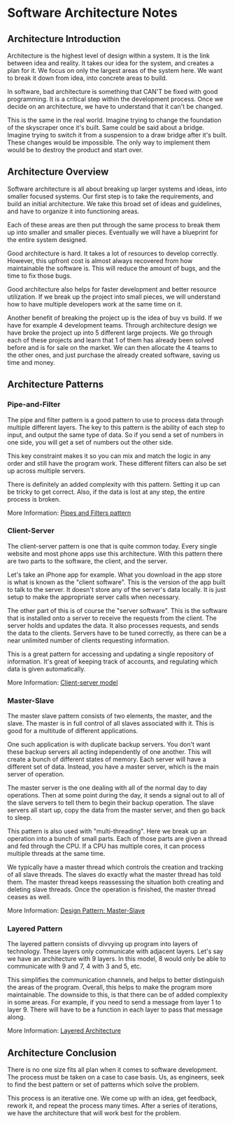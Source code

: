 # Software Architecture Notes

## Architecture Introduction

Architecture is the highest level of design within a system. It is the link between idea and reality. It takes our idea for the system, and creates a plan for it. We focus on only the largest areas of the system here. We want to break it down from idea, into concrete areas to build.

In software, bad architecture is something that CAN'T be fixed with good programming. It is a critical step within the development process. Once we decide on an architecture, we have to understand that it can't be changed.

This is the same in the real world. Imagine trying to change the foundation of the skyscraper once it's built. Same could be said about a bridge. Imagine trying to switch it from a suspension to a draw bridge after it's built. These changes would be impossible. The only way to implement them would be to destroy the product and start over.

## Architecture Overview

Software architecture is all about breaking up larger systems and ideas, into smaller focused systems. Our first step is to take the requirements, and build an initial architecture. We take this broad set of ideas and guidelines, and have to organize it into functioning areas.

Each of these areas are then put through the same process to break them up into smaller and smaller pieces. Eventually we will have a blueprint for the entire system designed.

Good architecture is hard. It takes a lot of resources to develop correctly. However, this upfront cost is almost always recovered from how maintainable the software is. This will reduce the amount of bugs, and the time to fix those bugs.

Good architecture also helps for faster development and better resource utilization. If we break up the project into small pieces, we will understand how to have multiple developers work at the same time on it.

Another benefit of breaking the project up is the idea of buy vs build. If we have for example 4 development teams. Through architecture design we have broke the project up into 5 different large projects. We go through each of these projects and learn that 1 of them has already been solved before and is for sale on the market. We can then allocate the 4 teams to the other ones, and just purchase the already created software, saving us time and money.

## Architecture Patterns

### Pipe-and-Filter

The pipe and filter pattern is a good pattern to use to process data through multiple different layers. The key to this pattern is the ability of each step to input, and output the same type of data. So if you send a set of numbers in one side, you will get a set of numbers out the other side.

This key constraint makes it so you can mix and match the logic in any order and still have the program work. These different filters can also be set up across multiple servers.

There is definitely an added complexity with this pattern. Setting it up can be tricky to get correct. Also, if the data is lost at any step, the entire process is broken.

More Information: [Pipes and Filters pattern](https://docs.microsoft.com/en-us/azure/architecture/patterns/pipes-and-filters)

### Client-Server

The client-server pattern is one that is quite common today. Every single website and most phone apps use this architecture. With this pattern there are two parts to the software, the client, and the server.

Let's take an iPhone app for example. What you download in the app store is what is known as the "client software". This is the version of the app built to talk to the server. It doesn't store any of the server's data locally. It is just setup to make the appropriate server calls when necessary.

The other part of this is of course the "server software". This is the software that is installed onto a server to receive the requests from the client. The server holds and updates the data. It also processes requests, and sends the data to the clients. Servers have to be tuned correctly, as there can be a near unlimited number of clients requesting information.

This is a great pattern for accessing and updating a single repository of information. It's great of keeping track of accounts, and regulating which data is given automatically.

More Information: [Client-server model](https://en.wikipedia.org/wiki/Client%E2%80%93server_model)

### Master-Slave

The master slave pattern consists of two elements, the master, and the slave. The master is in full control of all slaves associated with it. This is good for a multitude of different applications.

One such application is with duplicate backup servers. You don't want these backup servers all acting independently of one another. This will create a bunch of different states of memory. Each server will have a different set of data. Instead, you have a master server, which is the main server of operation.

The master server is the one dealing with all of the normal day to day operations. Then at some point during the day, it sends a signal out to all of the slave servers to tell them to begin their backup operation. The slave servers all start up, copy the data from the master server, and then go back to sleep.

This pattern is also used with "multi-threading". Here we break up an operation into a bunch of small parts. Each of those parts are given a thread and fed through the CPU. If a CPU has multiple cores, it can process multiple threads at the same time.

We typically have a master thread which controls the creation and tracking of all slave threads. The slaves do exactly what the master thread has told them. The master thread keeps reassessing the situation both creating and deleting slave threads. Once the operation is finished, the master thread ceases as well.

More Information: [Design Pattern: Master-Slave](http://www.openloop.com/softwareEngineering/patterns/designPattern/dPattern_MasterSlave.htm)

### Layered Pattern

The layered pattern consists of divvying up program into layers of technology. These layers only communicate with adjacent layers. Let's say we have an architecture with 9 layers. In this model, 8 would only be able to communicate with 9 and 7, 4 with 3 and 5, etc.

This simplifies the communication channels, and helps to better distinguish the areas of the program. Overall, this helps to make the program more maintainable. The downside to this, is that there can be of added complexity in some areas. For example, if you need to send a message from layer 1 to layer 9. There will have to be a function in each layer to pass that message along.

More Information: [Layered Architecture](https://www.oreilly.com/library/view/software-architecture-patterns/9781491971437/ch01.html)

## Architecture Conclusion

There is no one size fits all plan when it comes to software development. The process must be taken on a case to case basis. Us, as engineers, seek to find the best pattern or set of patterns which solve the problem.

This process is an iterative one. We come up with an idea, get feedback, rework it, and repeat the process many times. After a series of iterations, we have the architecture that will work best for the problem.
